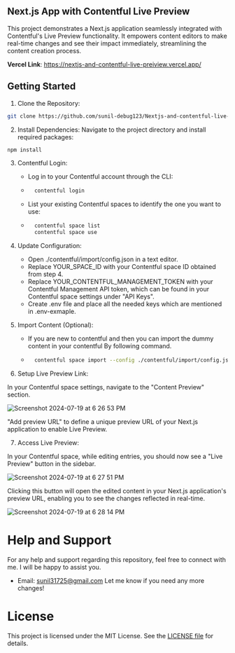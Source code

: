 ## Next.js App with Contentful Live Preview
This project demonstrates a Next.js application seamlessly integrated with Contentful's Live Preview functionality. 
It empowers content editors to make real-time changes and see their impact immediately, streamlining the content creation process.

**Vercel Link**: https://nextjs-and-contentful-live-preiview.vercel.app/

## Getting Started

1. Clone the Repository:

```bash
git clone https://github.com/sunil-debug123/Nextjs-and-contentful-live-preiview.git
```

2. Install Dependencies: Navigate to the project directory and install required packages:

```bash
npm install
```

3. Contentful Login:
    - Log in to your Contentful account through the CLI:
    - ```bash
        contentful login
      ```
    - List your existing Contentful spaces to identify the one you want to use:
    - ```bash
        contentful space list
        contentful space use
      ```

4. Update Configuration:
   - Open ./contentful/import/config.json in a text editor.
   - Replace YOUR_SPACE_ID with your Contentful space ID obtained from step 4.
   - Replace YOUR_CONTENTFUL_MANAGEMENT_TOKEN with your Contentful Management API token, which can be found in your Contentful space settings under "API Keys".
   - Create .env file and place all the needed keys which are mentioned in .env-exmaple.
  
5. Import Content (Optional):
   - If you are new to contentful and then you can import the dummy content in your contentful By following command.
    - ```bash
        contentful space import --config ./contentful/import/config.json
      ```

6. Setup Live Preview Link:

In your Contentful space settings, navigate to the "Content Preview" section.

![Screenshot 2024-07-19 at 6 26 53 PM](https://github.com/user-attachments/assets/687dba79-1071-4cf0-9de2-8c5f74ba55ba)

"Add preview URL" to define a unique preview URL of your Next.js application to enable Live Preview.



7. Access Live Preview:

In your Contentful space, while editing entries, you should now see a "Live Preview" button in the sidebar.

![Screenshot 2024-07-19 at 6 27 51 PM](https://github.com/user-attachments/assets/affef8f9-0e16-47ad-9800-b856cbc087b4)



Clicking this button will open the edited content in your Next.js application's preview URL, enabling you to see the changes reflected in real-time.

![Screenshot 2024-07-19 at 6 28 14 PM](https://github.com/user-attachments/assets/bb5d94bb-92fc-438e-9709-457459f71a1d)



# Help and Support
For any help and support regarding this repository, feel free to connect with me. I will be happy to assist you.
  - Email: sunil31725@gmail.com
Let me know if you need any more changes!
    

# License
This project is licensed under the MIT License. See the [LICENSE file](https://raw.githubusercontent.com/sunil-debug123/Nextjs-and-contentful-live-preiview/main/LICENSE.txt) for details.


